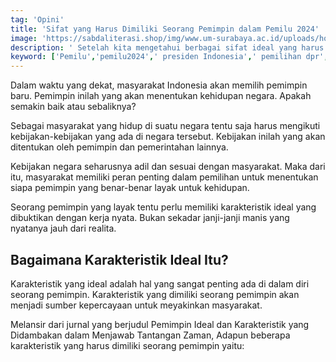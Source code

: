 ```yaml
---
tag: 'Opini'
title: 'Sifat yang Harus Dimiliki Seorang Pemimpin dalam Pemilu 2024'
image: 'https://sabdaliterasi.shop/img/www.um-surabaya.ac.id/uploads/home/gambar_konten/foto_konten-dosen-um-surabaya-beri-pesan-ini-untuk-cegah-isu-sara-jelang-pemilu-2024-uswah-GsUpPU.webp'
description: ' Setelah kita mengetahui berbagai sifat ideal yang harus dimiliki seorang pemimpin, kini masyarakat harus menentukan pemimpin yang tepat untuk kemajuan negara.'
keyword: ['Pemilu','pemilu2024',' presiden Indonesia',' pemilihan dpr',' pesta demokrasi']
---
```

<p>Dalam waktu yang dekat, masyarakat Indonesia akan memilih pemimpin baru. Pemimpin inilah yang akan menentukan kehidupan negara. Apakah semakin baik atau sebaliknya?</p><p>Sebagai masyarakat yang hidup di suatu negara tentu ѕaja harus mengikuti kebijakan-kebijakan yang ada di negara tersebut. Kebijakan inilah yang akan ditentukan oleh pemimpin dan pemerintahan lainnya.</p><p>Kebijakan negara seharusnya adil dan sesuai dengan masyarakat. Maka dari itu, masyarakat memiliki peran penting dalam pemilihan untuk menentukan siapa pemimpin yang benar-benar layak untuk kehidupan.</p><p>Seorang pemimpin yang layak tentu perlu memiliki karakteristik ideal yang dibuktikan dengan kerja nyata. Bukan sekadar janji-janji manis yang nyatanya jauh dari realita.</p><h2><strong>Bagaimana Karakteristik Ideal Itu?</strong></h2><p>Karakteristik yang ideal adalah hal yang ѕangat penting ada di dalam diri seorang pemimpin. Karakteristik yang dimiliki seorang pemimpin akan menjadi sumber kepercayaan untuk meyakinkan masyarakat.</p><p>Melansir dari jurnal yang berjudul Pemimpin Ideal dan Karakteristik yang Didambakan dalam Menjawab Tantangan Zaman, Adapun beberapa karakteristik yang harus dimiliki seorang pemimpin yaitu:</p>